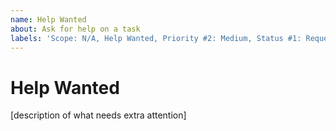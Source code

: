 ```yaml
---
name: Help Wanted
about: Ask for help on a task
labels: 'Scope: N/A, Help Wanted, Priority #2: Medium, Status #1: Requested'
---
```


# Help Wanted #

[description of what needs extra attention]
